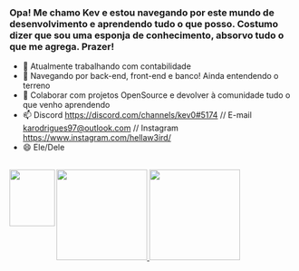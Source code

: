 ### Opa! Me chamo Kev e estou navegando por este mundo de desenvolvimento e aprendendo tudo o que posso. Costumo dizer que sou uma esponja de conhecimento, absorvo tudo o que me agrega. Prazer! 


- 🔭 Atualmente trabalhando com contabilidade
- 🌱 Navegando por back-end, front-end e banco! Ainda entendendo o terreno
- 👯 Colaborar com projetos OpenSource e devolver à comunidade tudo o que venho aprendendo 
- 📫 Discord https://discord.com/channels/kev0#5174 // E-mail karodrigues97@outlook.com // Instagram https://www.instagram.com/hellaw3ird/ 
- 😄 Ele/Dele

<div>
<a href="http://beacons.ai/13kev">
  <div style="display: inline_block"><br> 
 <img align="left" height="100" width="80" <img src="http://vignette3.wikia.nocookie.net/minecraft/images/2/20/Beacon_Block.png/revision/latest?cb=20121118181508" />
  <img height="160em" src="https://github-readme-stats.vercel.app/api?username=13kev&show_icons=true&theme=aura&include_all_commits=true&count_private=true"/>
  <img height="160em" src="https://github-readme-stats.vercel.app/api/top-langs/?username=13kev&layout=compact&langs_count=7&theme=aura"/>
</div>
  
 ##
  
  
 
      
   

